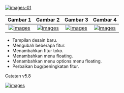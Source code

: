 [![images-01](https://raw.githubusercontent.com/FrogasQ/Catatan/main/images/20220215_192604.jpg)](https://github.com/FrogasQ/Catatan/blob/main/changelogs/v5.8.md)

| Gambar 1  | Gambar 2 | Gambar 3 | Gambar 4 |
| :-----------: | :----------: | :----------: | :----------: |
| [![images](https://raw.githubusercontent.com/FrogasQ/Catatan/main/images/ss_v5.8-1.jpg)](https://github.com/FrogasQ/Catatan/raw/main/images/ss_v5.8-1.jpg) | [![images](https://github.com/FrogasQ/Catatan/raw/main/images/ss_v5.8-2.jpg)](https://github.com/FrogasQ/Catatan/raw/main/images/ss_v5.8-2.jpg) | [![images](https://raw.githubusercontent.com/FrogasQ/Catatan/main/images/ss_v5.8-3.jpg)](https://github.com/FrogasQ/Catatan/raw/main/images/ss_v5.8-3.jpg) | [![images](https://raw.githubusercontent.com/FrogasQ/Catatan/main/images/ss_v5.8-4.jpg)](https://github.com/FrogasQ/Catatan/raw/main/images/ss_v5.8-4.jpg) |
- Tampilan desain baru.
- Mengubah beberapa fitur.
- Menambahkan fitur toko.
- Menambahkan menu floating.
- Menambahkan menu options menu floating.
- Perbaikan bug/peningkatan fitur.

Catatan v5.8

[![images](https://raw.githubusercontent.com/FrogasQ/Catatan/main/images/button_3.png)](https://github.com/FrogasQ/Catatan/releases/tag/5.8)
